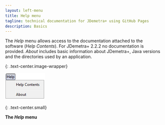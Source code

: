 ```yaml
---
layout: left-menu
title: Help menu
tagline: technical documentation for JDemetra+ using GitHub Pages
description: Basics
---
```


The *Help* menu allows access to the documentation attached to the software
(*Help Contents*). For JDemetra+ 2.2.2 no documentation is provided.
*About* includes basic information about JDemetra+, Java versions and
the directories used by an application.

{: .text-center.image-wrapper}

![Text](/assets/img/reference-manual/manual/A_Ref52.jpg)

{: .text-center.small}

**The *Help* menu**

